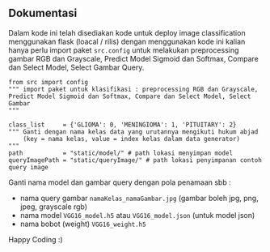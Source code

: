 ## Dokumentasi

Dalam kode ini telah disediakan kode untuk deploy image classification menggunakan flask (loacal / rilis) dengan menggunakan kode ini kalian hanya perlu import paket `src.config` untuk melakukan preprocessing gambar RGB dan Grayscale, Predict Model Sigmoid dan Softmax, Compare dan Select Model, Select Gambar Query.

```
from src import config 
""" import paket untuk klasifikasi : preprocessing RGB dan Grayscale, 
Predict Model Sigmoid dan Softmax, Compare dan Select Model, Select Gambar
"""

class_list     = {'GLIOMA': 0, 'MENINGIOMA': 1, 'PITUITARY': 2} 
""" Ganti dengan nama kelas data yang urutannya mengikuti hukum abjad 
    (key = nama kelas, value = index kelas dalam data generator)
"""
path           = "static/model/" # path lokasi menyimpan model
queryImagePath = "static/queryImage/" # path lokasi penyimpanan contoh query image
```

Ganti nama model dan gambar query dengan pola penamaan sbb :
- nama query gambar `namaKelas_namaGambar.jpg` (gambar boleh jpg, png, jpeg, grayscale rgb)
- nama model `VGG16_model.h5` atau `VGG16_model.json` (untuk model json)
- nama bobot (weight) `VGG16_weight.h5`



Happy Coding :)
